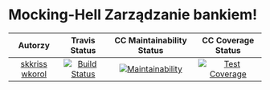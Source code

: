 # Mocking-Hell Zarządzanie bankiem!
| Autorzy | Travis Status | CC Maintainability Status | CC Coverage Status |
:--:|:--:|:--:|:--:
| [skkriss](https://github.com/skkriss) [wkorol](https://github.com/wkorol) | [![Build Status](https://travis-ci.org/my-rspec/mocking-hell-wos-tutaj.svg?branch=master)](https://travis-ci.org/my-rspec/mocking-hell-wos-tutaj) |[![Maintainability](https://api.codeclimate.com/v1/badges/0dff6370bea9ab73cedc/maintainability)](https://codeclimate.com/github/my-rspec/mocking-hell-wos-tutaj/maintainability) | [![Test Coverage](https://api.codeclimate.com/v1/badges/0dff6370bea9ab73cedc/test_coverage)](https://codeclimate.com/github/my-rspec/mocking-hell-wos-tutaj/test_coverage) |